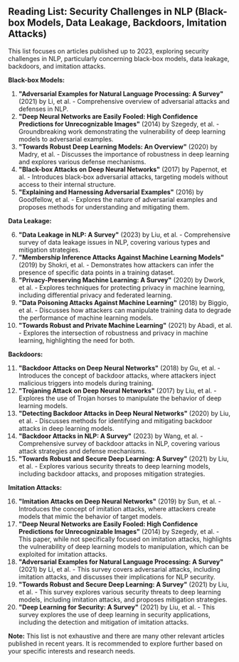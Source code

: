 ## Reading List: Security Challenges in NLP (Black-box Models, Data Leakage, Backdoors, Imitation Attacks)

This list focuses on articles published up to 2023, exploring security challenges in NLP, particularly concerning black-box models, data leakage, backdoors, and imitation attacks.

**Black-box Models:**

1. **"Adversarial Examples for Natural Language Processing: A Survey"** (2021) by  Li, et al. - Comprehensive overview of adversarial attacks and defenses in NLP.
2. **"Deep Neural Networks are Easily Fooled: High Confidence Predictions for Unrecognizable Images"** (2014) by Szegedy, et al. - Groundbreaking work demonstrating the vulnerability of deep learning models to adversarial examples.
3. **"Towards Robust Deep Learning Models: An Overview"** (2020) by  Madry, et al. - Discusses the importance of robustness in deep learning and explores various defense mechanisms.
4. **"Black-box Attacks on Deep Neural Networks"** (2017) by Papernot, et al. - Introduces black-box adversarial attacks, targeting models without access to their internal structure.
5. **"Explaining and Harnessing Adversarial Examples"** (2016) by Goodfellow, et al. - Explores the nature of adversarial examples and proposes methods for understanding and mitigating them.

**Data Leakage:**

6. **"Data Leakage in NLP: A Survey"** (2023) by  Liu, et al. - Comprehensive survey of data leakage issues in NLP, covering various types and mitigation strategies.
7. **"Membership Inference Attacks Against Machine Learning Models"** (2019) by Shokri, et al. - Demonstrates how attackers can infer the presence of specific data points in a training dataset.
8. **"Privacy-Preserving Machine Learning: A Survey"** (2020) by  Dwork, et al. - Explores techniques for protecting privacy in machine learning, including differential privacy and federated learning.
9. **"Data Poisoning Attacks Against Machine Learning"** (2018) by  Biggio, et al. - Discusses how attackers can manipulate training data to degrade the performance of machine learning models.
10. **"Towards Robust and Private Machine Learning"** (2021) by  Abadi, et al. - Explores the intersection of robustness and privacy in machine learning, highlighting the need for both.

**Backdoors:**

11. **"Backdoor Attacks on Deep Neural Networks"** (2018) by Gu, et al. - Introduces the concept of backdoor attacks, where attackers inject malicious triggers into models during training.
12. **"Trojaning Attack on Deep Neural Networks"** (2017) by  Liu, et al. - Explores the use of Trojan horses to manipulate the behavior of deep learning models.
13. **"Detecting Backdoor Attacks in Deep Neural Networks"** (2020) by  Liu, et al. - Discusses methods for identifying and mitigating backdoor attacks in deep learning models.
14. **"Backdoor Attacks in NLP: A Survey"** (2023) by  Wang, et al. - Comprehensive survey of backdoor attacks in NLP, covering various attack strategies and defense mechanisms.
15. **"Towards Robust and Secure Deep Learning: A Survey"** (2021) by  Liu, et al. - Explores various security threats to deep learning models, including backdoor attacks, and proposes mitigation strategies.

**Imitation Attacks:**

16. **"Imitation Attacks on Deep Neural Networks"** (2019) by  Sun, et al. - Introduces the concept of imitation attacks, where attackers create models that mimic the behavior of target models.
17. **"Deep Neural Networks are Easily Fooled: High Confidence Predictions for Unrecognizable Images"** (2014) by Szegedy, et al. - This paper, while not specifically focused on imitation attacks, highlights the vulnerability of deep learning models to manipulation, which can be exploited for imitation attacks.
18. **"Adversarial Examples for Natural Language Processing: A Survey"** (2021) by  Li, et al. - This survey covers adversarial attacks, including imitation attacks, and discusses their implications for NLP security.
19. **"Towards Robust and Secure Deep Learning: A Survey"** (2021) by  Liu, et al. - This survey explores various security threats to deep learning models, including imitation attacks, and proposes mitigation strategies.
20. **"Deep Learning for Security: A Survey"** (2021) by  Liu, et al. - This survey explores the use of deep learning in security applications, including the detection and mitigation of imitation attacks.

**Note:** This list is not exhaustive and there are many other relevant articles published in recent years. It is recommended to explore further based on your specific interests and research needs.